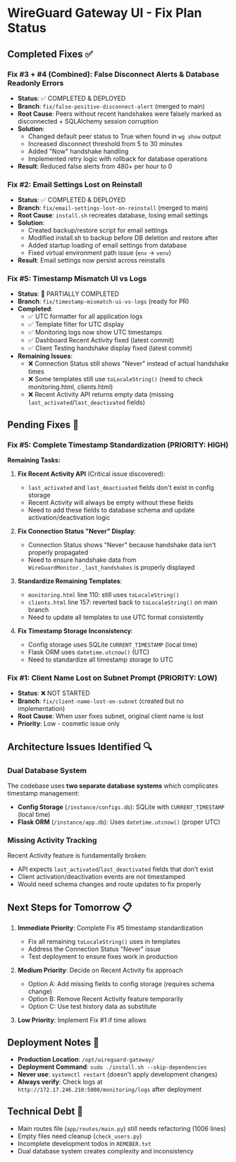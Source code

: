 # WireGuard Gateway UI - Fix Plan Status

## Completed Fixes ✅

### Fix #3 + #4 (Combined): False Disconnect Alerts & Database Readonly Errors
- **Status**: ✅ COMPLETED & DEPLOYED
- **Branch**: `fix/false-positive-disconnect-alert` (merged to main)
- **Root Cause**: Peers without recent handshakes were falsely marked as disconnected + SQLAlchemy session corruption
- **Solution**: 
  - Changed default peer status to True when found in `wg show` output
  - Increased disconnect threshold from 5 to 30 minutes  
  - Added "Now" handshake handling
  - Implemented retry logic with rollback for database operations
- **Result**: Reduced false alerts from 480+ per hour to 0

### Fix #2: Email Settings Lost on Reinstall
- **Status**: ✅ COMPLETED & DEPLOYED  
- **Branch**: `fix/email-settings-lost-on-reinstall` (merged to main)
- **Root Cause**: `install.sh` recreates database, losing email settings
- **Solution**:
  - Created backup/restore script for email settings
  - Modified install.sh to backup before DB deletion and restore after
  - Added startup loading of email settings from database
  - Fixed virtual environment path issue (`env` → `venv`)
- **Result**: Email settings now persist across reinstalls

### Fix #5: Timestamp Mismatch UI vs Logs  
- **Status**: 🔄 PARTIALLY COMPLETED
- **Branch**: `fix/timestamp-mismatch-ui-vs-logs` (ready for PR)
- **Completed**:
  - ✅ UTC formatter for all application logs
  - ✅ Template filter for UTC display
  - ✅ Monitoring logs now show UTC timestamps
  - ✅ Dashboard Recent Activity fixed (latest commit)
  - ✅ Client Testing handshake display fixed (latest commit)
- **Remaining Issues**:
  - ❌ Connection Status still shows "Never" instead of actual handshake times
  - ❌ Some templates still use `toLocaleString()` (need to check monitoring.html, clients.html)
  - ❌ Recent Activity API returns empty data (missing `last_activated`/`last_deactivated` fields)

## Pending Fixes 🔄

### Fix #5: Complete Timestamp Standardization (PRIORITY: HIGH)
**Remaining Tasks:**
1. **Fix Recent Activity API** (Critical issue discovered):
   - `last_activated` and `last_deactivated` fields don't exist in config storage
   - Recent Activity will always be empty without these fields
   - Need to add these fields to database schema and update activation/deactivation logic

2. **Fix Connection Status "Never" Display**:
   - Connection Status shows "Never" because handshake data isn't properly propagated
   - Need to ensure handshake data from `WireGuardMonitor._last_handshakes` is properly displayed

3. **Standardize Remaining Templates**:
   - `monitoring.html` line 110: still uses `toLocaleString()`
   - `clients.html` line 157: reverted back to `toLocaleString()` on main branch
   - Need to update all templates to use UTC format consistently

4. **Fix Timestamp Storage Inconsistency**:
   - Config storage uses SQLite `CURRENT_TIMESTAMP` (local time)
   - Flask ORM uses `datetime.utcnow()` (UTC)
   - Need to standardize all timestamp storage to UTC

### Fix #1: Client Name Lost on Subnet Prompt (PRIORITY: LOW)
- **Status**: ❌ NOT STARTED
- **Branch**: `fix/client-name-lost-on-subnet` (created but no implementation)
- **Root Cause**: When user fixes subnet, original client name is lost
- **Priority**: Low - cosmetic issue only

## Architecture Issues Identified 🔍

### Dual Database System
The codebase uses **two separate database systems** which complicates timestamp management:
- **Config Storage** (`/instance/configs.db`): SQLite with `CURRENT_TIMESTAMP` (local time)
- **Flask ORM** (`/instance/app.db`): Uses `datetime.utcnow()` (proper UTC)

### Missing Activity Tracking
Recent Activity feature is fundamentally broken:
- API expects `last_activated`/`last_deactivated` fields that don't exist
- Client activation/deactivation events are not timestamped
- Would need schema changes and route updates to fix properly

## Next Steps for Tomorrow 📋

1. **Immediate Priority**: Complete Fix #5 timestamp standardization
   - Fix all remaining `toLocaleString()` uses in templates
   - Address the Connection Status "Never" issue
   - Test deployment to ensure fixes work in production

2. **Medium Priority**: Decide on Recent Activity fix approach
   - Option A: Add missing fields to config storage (requires schema change)
   - Option B: Remove Recent Activity feature temporarily
   - Option C: Use test history data as substitute

3. **Low Priority**: Implement Fix #1 if time allows

## Deployment Notes 🚀

- **Production Location**: `/opt/wireguard-gateway/`
- **Deployment Command**: `sudo ./install.sh --skip-dependencies`
- **Never use**: `systemctl restart` (doesn't apply development changes)
- **Always verify**: Check logs at `http://172.17.246.210:5000/monitoring/logs` after deployment

## Technical Debt 📝

- Main routes file (`app/routes/main.py`) still needs refactoring (1006 lines)
- Empty files need cleanup (`check_users.py`)
- Incomplete development todos in `REMEBER.txt`
- Dual database system creates complexity and inconsistency